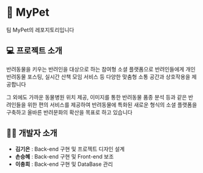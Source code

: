 # 🦮 MyPet
팀 MyPet의 레포지토리입니다


## 💻 프로젝트 소개
반려동물을 키우는 반려인을 대상으로 하는 참여형 소셜 플랫폼으로 반려인들에게 개인 반려동물 포스팅, 실시간 산책 모임 서비스 등 다양한 맞춤형 소통 공간과 상호작용을 제공합니다 

그 외에도 가까운 동물병원 위치 제공, 이미지를 통한 반려동물 품종 분석 등과 같은 반려인들을 위한 편의 서비스를 제공하여 반려동물에 특화된 새로운 형식의 소셜 플랫폼을 구축하고 올바른 반려문화의 확산을 목표로 하고 있습니다  

## 👨‍💻 개발자 소개
- **김기은** : Back-end 구현 및 프로젝트 디자인 설계
- **손승혜** : Back-end 구현 및 Front-end 보조
- **이충희** : Back-end 구현 및 DataBase 관리 

